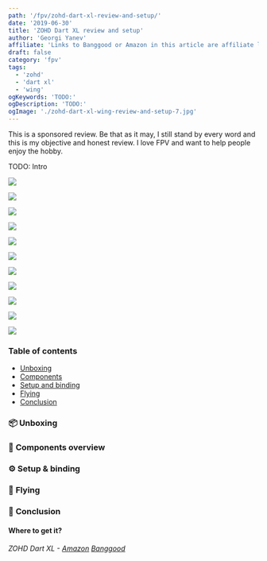 ```yaml
---
path: '/fpv/zohd-dart-xl-review-and-setup/'
date: '2019-06-30'
title: 'ZOHD Dart XL review and setup'
author: 'Georgi Yanev'
affiliate: 'Links to Banggood or Amazon in this article are affiliate links and would support the blog if used to make a purchase.'
draft: false
category: 'fpv'
tags:
  - 'zohd'
  - 'dart xl'
  - 'wing'
ogKeywords: 'TODO:'
ogDescription: 'TODO:'
ogImage: './zohd-dart-xl-wing-review-and-setup-7.jpg'
---
```


<div class="article-update-notification">
This is a sponsored review. Be that as it may, I still stand by every word and this is my objective and honest review. I love FPV and want to help people enjoy the hobby.
</div>

TODO: Intro

![](zohd-dart-xl-wing-review-and-setup-1.jpg)

![](zohd-dart-xl-wing-review-and-setup-2.jpg)

![](zohd-dart-xl-wing-review-and-setup-3.jpg)

![](zohd-dart-xl-wing-review-and-setup-4.jpg)

![](zohd-dart-xl-wing-review-and-setup-5.jpg)

![](zohd-dart-xl-wing-review-and-setup-6.jpg)

![](zohd-dart-xl-wing-review-and-setup-7.jpg)

![](zohd-dart-xl-wing-review-and-setup-8.jpg)

![](zohd-dart-xl-wing-review-and-setup-9.jpg)

![](zohd-dart-xl-wing-review-and-setup-10.jpg)

![](zohd-dart-xl-wing-review-and-setup-11.jpg)

### Table of contents

- [Unboxing](#unboxing)
- [Components](#components)
- [Setup and binding](#setup-binding)
- [Flying](#fly)
- [Conclusion](#conclusion)

### 📦 <span id="unboxing">Unboxing</span>

### 🔬 <span id="components" class="offset-top-nav">Components overview</span>

### ⚙ <span id="setup-binding" class="offset-top-nav">Setup & binding</span>

### 🚁 <span id="fly" class="offset-top-nav">Flying</span>

### 📑 <span id="conclusion" class="offset-top-nav">Conclusion</span>

#### Where to get it?

###### ZOHD Dart XL - [Amazon][2] [Banggood][1]

[0]: Linkslist
[1]: https://bit.ly/zohd-dart-xl
[2]: https://amzn.to/2QoFp8k
